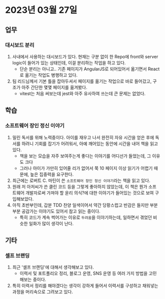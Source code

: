 # 2023년 03월 27일


## 업무
### 대시보드 분리
1. 사내에서 사용하는 대시보드가 있다. 현재는 구분 없이 한 Repo에 front와 server logic이 들어가 있는 상태인데, 이걸 분리하는 작업을 하고 있다.
    - 단순 분리는 아니고.. 기존 페이지가 AngularJS로 되어있어서 옮기면서 React로 옮기는 작업도 병행하고 있다.
2. 팀 리드님께서 기본 틀을 잡아두셔서 페이지를 옮기는 작업으로 바로 들어갔고, 구조가 아주 간단한 몇몇 페이지를 옮겨봤다.
    - vitest는 처음 써보는데 jest와 아주 유사하여 쓰는데 큰 문제는 없었다.

## 학습
### 소프트웨어 장인 정신 이야기
1. 밀린 독서를 위해 노력중이다. 아이를 재우고 나서 완전히 자유 시간을 얻은 후에 독서를 하려니 기회를 잡기가 어려워서, 아예 깨어있는 동안에 시간을 내어 책을 읽고 있다.
    - 책을 보는 모습을 자주 보여주는게 좋다는 이야기를 어디선가 들었는데, 그 이유도 크다
    - 그러나 아이가 가만히 있어줄 리가 없어서 쭉 10 페이지 이상 읽기가 어렵기 때문에, 높은 집중력을 요구한다.
2. 최근에는 로버트 C. 마틴이 쓴 `소프트웨어 장인 정신 이야기`라는 책을 읽고 있다.
3. 원래 저 아저씨가 쓴 클린 코드 등을 그렇게 좋아하지 않았는데, 이 책은 뭔가 소프트웨어 개발자로써 가져야 할 윤리 의식?에 대한 이야기가 들어있는 것으로 보여 구입해보았다.
4. 아직 초반부인데, 갑분 TDD 찬양 일색이어서 약간 당황스럽고 반감은 들지만 부분 부분 공감가는 이야기도 있어서 참고 읽는 중이다.
    - 특히 코드가 계속 썩어가는 이유로 `두려움`을 이야기하는데, 일하면서 겪었던 비슷한 일화가 많이 생각이 난다.

## 기타
### 셀프 브랜딩
1. 최근 '셀프 브랜딩'에 대해서 생각해보고 있다. 
    - 이력서 및 포트폴리오 정리, 블로그 운영, SNS 운영 등 여러 가지 방법을 고민해보는 중이다.
2. 특히 이력서 정리를 해야겠다는 생각이 강하게 들어서 이력서를 구성하고 채워넣는 과정을 머리속으로 그려보고 있다.
